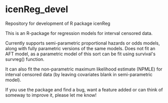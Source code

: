 # icenReg_devel
Repository for development of R package icenReg

This is an R-package for regression models for interval censored data. 

Currently supports semi-parametric proportional hazards or odds models,
along with fully parametric versions of the same models. Does not fit an AFT model, as a
parametric model of this sort can be fit using survival's survreg() function.

It can also fit the non-parametric maximum likelihood estimate (NPMLE) for interval censored data 
(by leaving covariates blank in semi-parametric model).

If you use the package and find a bug, want a feature added or can think of someway to
improve it, please let me know!
